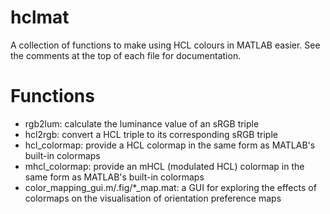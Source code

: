 hclmat
======

A collection of functions to make using HCL colours in MATLAB easier. See the comments at the top of each file for documentation.

Functions
=========

- rgb2lum: calculate the luminance value of an sRGB triple
- hcl2rgb: convert a HCL triple to its corresponding sRGB triple
- hcl_colormap: provide a HCL colormap in the same form as MATLAB's built-in colormaps
- mhcl_colormap: provide an mHCL (modulated HCL) colormap in the same form as MATLAB's built-in colormaps
- color_mapping_gui.m/.fig/*_map.mat: a GUI for exploring the effects of colormaps on the visualisation of orientation preference maps
